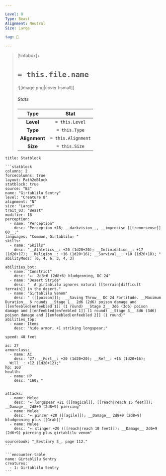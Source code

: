 ```yaml
---

Level: 8
Type: Beast
Alignment: Neutral
Size: Large

tag: 👹

---
```


> [!infobox]+
> #  `= this.file.name`
> ![[image.png|cover hsmall]]
> ##### Stats
> Type | Stat |
> :---:|:---:|
> **Level** | `= this.Level` |
> **Type** | `= this.Type` |
> **Alignment** | `= this.Alignment` |
> **Size** | `= this.Size` |



````ad-info
title: Statblock

```statblock
columns: 2
forcecolumns: true
layout: Path2eBlock
statblock: true
source: "B3"
name: "Girtablilu Sentry"
level: "Creature 8"
alignment: "N"
size: "Large"
trait_03: "Beast"
modifier: 18
perception:
  - name: "Perception"
    desc: "Perception +18; __darkvision__, __imprecise [[tremorsense]] 60__;"
languages: "Common, Girtablilu; "
skills:
  - name: "Skills"
    desc: "__Athletics__: +20 (1d20+20); __Intimidation__: +17 (1d20+17); __Religion__: +16 (1d20+16); __Survival__: +18 (1d20+18); "
abilityMods: [6, 4, 6, 3, 4, 3]

abilities_bot:
  - name: "Constrict"
    desc: "⬻  2d8+6 (2d8+6) bludgeoning, DC 24"
  - name: "Desert Stride"
    desc: "  A girtablilu ignores natural [[terrain|difficult terrain]] in the desert."
  - name: "Girtablilu Venom"
    desc: " ([[poison]]);  __Saving Throw__ DC 24 Fortitude. __Maximum Duration__ 6 rounds __Stage 1__ 2d6 (2d6) poison damage and [[enfeebled|enfeebled 1]] (1 round) __Stage 2__ 3d6 (3d6) poison damage and [[enfeebled|enfeebled 1]] (1 round) __Stage 3__ 3d6 (3d6) poison damage and [[enfeebled|enfeebled 2]] (1 round)"
abilities_top:
  - name: Items
    desc: "hide armor, +1 striking longspear;"

speed: 40 feet

ac: 27
armorclass:
  - name: AC
    desc: "27; __Fort__: +20 (1d20+20); __Ref__: +16 (1d20+16); __Will__: +12 (1d20+12);"
hp: 160
health:
  - name: HP
    desc: "160; "


attacks:
  - name: Melee
    desc: "⬻ longspear +21 ([[magical]], [[reach|reach 15 feet]]); __Damage__ 2d8+9 (2d8+9) piercing"
  - name: Melee
    desc: "⬻ pincer +20 ([[agile]]); __Damage__ 2d8+9 (2d8+9) bludgeoning plus [[Grab]]"
  - name: Melee
    desc: "⬻ stinger +20 ([[reach|reach 10 feet]]); __Damage__ 2d6+9 (2d6+9) piercing plus girtablilu venom"

sourcebook: "_Bestiary 3_, page 112."
```

```encounter-table
name: Girtablilu Sentry
creatures:
  - 1: Girtablilu Sentry
```

````


